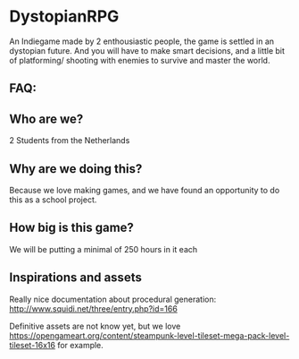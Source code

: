# DystopianRPG
An Indiegame made by 2 enthousiastic people, the game is settled in an dystopian future. And you will have to make smart decisions, and a little bit of platforming/ shooting with enemies to survive and master the world.

## FAQ:
## Who are we?
2 Students from the Netherlands

## Why are we doing this?
Because we love making games, and we have found an opportunity to do this as a school project.

## How big is this game?
We will be putting a minimal of 250 hours in it each

## Inspirations and assets

Really nice documentation about procedural generation:
http://www.squidi.net/three/entry.php?id=166

Definitive assets are not know yet, but we love https://opengameart.org/content/steampunk-level-tileset-mega-pack-level-tileset-16x16
for example.
